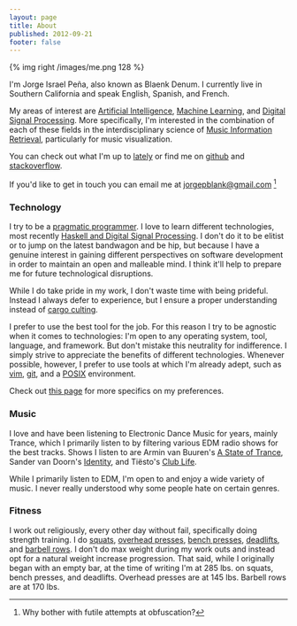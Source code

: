 ```yaml
---
layout: page
title: About
published: 2012-09-21
footer: false
---
```


{% img right /images/me.png 128 %}

I'm Jorge Israel Peña, also known as Blaenk Denum. I currently live in Southern California and speak English, Spanish, and French.

My areas of interest are [Artificial Intelligence](http://en.wikipedia.org/wiki/Artificial_intelligence), [Machine Learning](http://en.wikipedia.org/wiki/Machine_learning), and [Digital Signal Processing](http://en.wikipedia.org/wiki/Digital_signal_processing). More specifically, I'm interested in the combination of each of these fields in the interdisciplinary science of [Music Information Retrieval](http://en.wikipedia.org/wiki/Music_information_retrieval), particularly for music visualization.

You can check out what I'm up to [lately](/lately) or find me on [github](http://github.com/blaenk) and [stackoverflow](http://stackoverflow.com/users/101090/jorge-israel-pena).

If you'd like to get in touch you can email me at jorgepblank@gmail.com [^1]

### Technology

I try to be a [pragmatic programmer](http://en.wikipedia.org/wiki/The_Pragmatic_Programmer). I love to learn different technologies, most recently [Haskell and Digital Signal Processing](/posts/naive-convolution-in-haskell/). I don't do it to be elitist or to jump on the latest bandwagon and be hip, but because I have a genuine interest in gaining different perspectives on software development in order to maintain an open and malleable mind. I think it'll help to prepare me for future technological disruptions.

While I do take pride in my work, I don't waste time with being prideful. Instead I always defer to experience, but I ensure a proper understanding instead of [cargo culting](http://en.wikipedia.org/wiki/Cargo_cult_programming).

I prefer to use the best tool for the job. For this reason I try to be agnostic when it comes to technologies: I'm open to any operating system, tool, language, and framework. But don't mistake this neutrality for indifference. I simply strive to appreciate the benefits of different technologies. Whenever possible, however, I prefer to use tools at which I'm already adept, such as [vim](http://en.wikipedia.org/wiki/Vim_(text_editor)), [git](http://git-scm.com/), and a [POSIX](http://en.wikipedia.org/wiki/POSIX) environment.

Check out [this page](/uses-this) for more specifics on my preferences.

### Music

I love and have been listening to Electronic Dance Music for years, mainly Trance, which I primarily listen to by filtering various EDM radio shows for the best tracks. Shows I listen to are Armin van Buuren's [A State of Trance](http://www.astateoftrance.com/), Sander van Doorn's [Identity](http://www.sandervandoorn.com/radio/), and Tiësto's [Club Life](http://www.tiesto.com/Tiesto-club-life-podcasts).

While I primarily listen to EDM, I'm open to and enjoy a wide variety of music. I never really understood why some people hate on certain genres.

### Fitness

I work out religiously, every other day without fail, specifically doing strength training. I do [squats](http://www.exrx.net/WeightExercises/Quadriceps/BBFullSquat.html), [overhead presses](http://www.exrx.net/WeightExercises/DeltoidAnterior/BBMilitaryPress.html), [bench presses](http://www.exrx.net/WeightExercises/PectoralSternal/BBBenchPress.html), [deadlifts](http://www.exrx.net/WeightExercises/ErectorSpinae/BBDeadlift.html), and [barbell rows](http://www.exrx.net/WeightExercises/BackGeneral/BBBentOverRow.html). I don't do max weight during my work outs and instead opt for a natural weight increase progression. That said, while I originally began with an empty bar, at the time of writing I'm at 285 lbs. on squats, bench presses, and deadlifts. Overhead presses are at 145 lbs. Barbell rows are at 170 lbs.

[^1]: Why bother with futile attempts at obfuscation?
